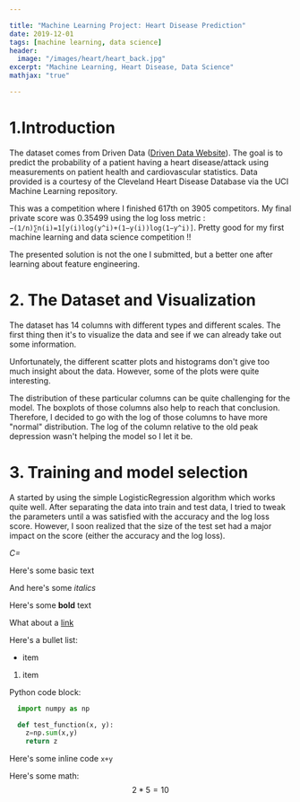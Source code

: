```yaml
---

title: "Machine Learning Project: Heart Disease Prediction"
date: 2019-12-01
tags: [machine learning, data science]
header:
  image: "/images/heart/heart_back.jpg"
excerpt: "Machine Learning, Heart Disease, Data Science"
mathjax: "true"

---
```


#  1.Introduction

  The dataset comes from Driven Data ([Driven Data Website](https://drivendata.org)). The goal is to predict the probability of a patient having a heart disease/attack using measurements on patient health and cardiovascular statistics.  Data provided is a courtesy of the Cleveland Heart Disease Database via the UCI Machine Learning repository.

  This was a competition where I finished 617th on 3905 competitors. My final private score was 0.35499 using the log loss metric : `−(1/n)∑n(i)=1[y(i)log(y^i)+(1−y(i))log(1−y^i)]`. Pretty good for my first machine learning and data science competition !!

  The presented solution is not the one I submitted, but a better one after learning about feature engineering.

# 2. The Dataset and Visualization

  The dataset has 14 columns with different types and different scales. The first thing then it's to visualize the data and see if we can   already take out some information.

  Unfortunately, the different scatter plots and histograms don't give too much insight about the data. However, some of the plots were quite interesting.

  The distribution of these particular columns can be quite challenging for the model. The boxplots of those columns also help to reach that conclusion. Therefore, I decided to go with the log of those columns to have more "normal" distribution. The log of the column relative to the old peak depression wasn't helping the model so I let it be.


# 3. Training and model selection
  A started by using the simple LogisticRegression algorithm which works quite well. After separating the data into train and test data, I tried to tweak the parameters until a was satisfied with the accuracy and the log loss score. However, I soon realized that the size of the test set had a major impact on the score (either the accuracy and the log loss).

  *C=*



Here's some basic text

And here's some *italics*

Here's some **bold** text

What about a [link](https://github.com/GuiMSR)

Here's a bullet list:
* item
1. item

Python code block:
```Python
  import numpy as np

  def test_function(x, y):
    z=np.sum(x,y)
    return z
```
Here's some inline code `x+y`

Here's some math: $$ 2*5 = 10 $$
